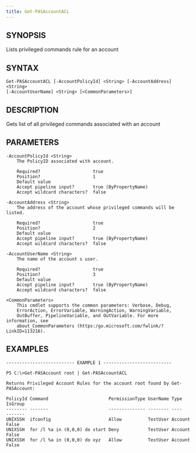 ```yaml
---
title: Get-PASAccountACL
---
```


## SYNOPSIS

Lists privileged commands rule for an account

## SYNTAX

    Get-PASAccountACL [-AccountPolicyId] <String> [-AccountAddress] <String>
    [-AccountUserName] <String> [<CommonParameters>]

## DESCRIPTION

Gets list of all privileged commands associated with an account

## PARAMETERS

    -AccountPolicyId <String>
        The PolicyID associated with account.

        Required?                    true
        Position?                    1
        Default value
        Accept pipeline input?       true (ByPropertyName)
        Accept wildcard characters?  false

    -AccountAddress <String>
        The address of the account whose privileged commands will be listed.

        Required?                    true
        Position?                    2
        Default value
        Accept pipeline input?       true (ByPropertyName)
        Accept wildcard characters?  false

    -AccountUserName <String>
        The name of the account s user.

        Required?                    true
        Position?                    3
        Default value
        Accept pipeline input?       true (ByPropertyName)
        Accept wildcard characters?  false

    <CommonParameters>
        This cmdlet supports the common parameters: Verbose, Debug,
        ErrorAction, ErrorVariable, WarningAction, WarningVariable,
        OutBuffer, PipelineVariable, and OutVariable. For more information, see
        about_CommonParameters (https:/go.microsoft.com/fwlink/?LinkID=113216).

## EXAMPLES

    -------------------------- EXAMPLE 1 --------------------------

    PS C:\>Get-PASAccount root | Get-PASAccountACL

    Returns Privileged Account Rules for the account root found by Get-PASAccount:

    PolicyId Command                       PermissionType UserName Type    IsGroup
    -------- -------                       -------------- -------- ----    -------
    UNIXSSH  ifconfig                      Allow          TestUser Account False
    UNIXSSH  for /l %a in (0,0,0) do start Deny           TestUser Account False
    UNIXSSH  for /l %a in (0,0,0) do xyz   Allow          TestUser Account False
